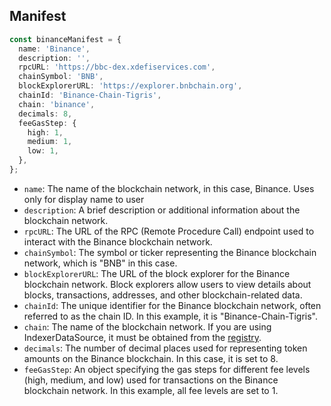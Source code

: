 ## Manifest

```typescript
const binanceManifest = {
  name: 'Binance',
  description: '',
  rpcURL: 'https://bbc-dex.xdefiservices.com',
  chainSymbol: 'BNB',
  blockExplorerURL: 'https://explorer.bnbchain.org',
  chainId: 'Binance-Chain-Tigris',
  chain: 'binance',
  decimals: 8,
  feeGasStep: {
    high: 1,
    medium: 1,
    low: 1,
  },
};
```

- `name`: The name of the blockchain network, in this case, Binance. Uses only for display name to user
- `description`: A brief description or additional information about the blockchain network.
- `rpcURL`: The URL of the RPC (Remote Procedure Call) endpoint used to interact with the Binance blockchain network.
- `chainSymbol`: The symbol or ticker representing the Binance blockchain network, which is "BNB" in this case.
- `blockExplorerURL`: The URL of the block explorer for the Binance blockchain network. Block explorers allow users to view details about blocks, transactions, addresses, and other blockchain-related data.
- `chainId`: The unique identifier for the Binance blockchain network, often referred to as the chain ID. In this example, it is "Binance-Chain-Tigris".
- `chain`: The name of the blockchain network. If you are using IndexerDataSource, it must be obtained from the [registry](https://github.com/XDeFi-tech/xdefi-registry/blob/main/chains.json).
- `decimals`: The number of decimal places used for representing token amounts on the Binance blockchain. In this case, it is set to 8.
- `feeGasStep`: An object specifying the gas steps for different fee levels (high, medium, and low) used for transactions on the Binance blockchain network. In this example, all fee levels are set to 1.
